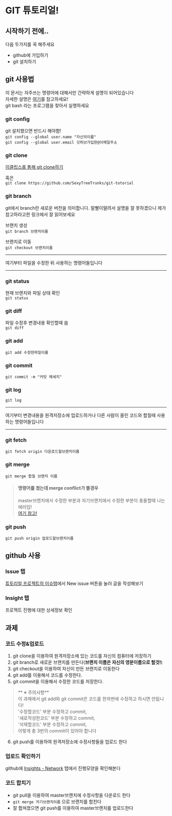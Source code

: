 # GIT 튜토리얼!


## 시작하기 전에..
다음 두가지를 꼭 해주세요
* github에 가입하기
* git 설치하기

## git 사용법
이 문서는 자주쓰는 명령어에 대해서만 간략하게 설명이 되어있습니다   
자세한 설명은 [여기](https://backlog.com/git-tutorial/kr/intro/intro1_1.html)를 참고하세요!  
git bash 라는 프로그램을 찾아서 실행하세요

### git config
git 설치했으면 반드시 해야함!  
`git config --global user.name "자신의이름"`  
`git config --global user.email 깃허브가입한@이메일주소`

### git clone
[이클립스를 통해 git clone하기](http://codedragon.tistory.com/49)

혹은    
`git clone https://github.com/SexyTreeTrunks/git-totorial`

### git branch
git에서 branch란 새로운 버전을 의미합니다. 말빨이딸려서 설명을 잘 못하겠으니 제가 참고하라고한 링크에서 잘 읽어보세요

브랜치 생성  
`git branch 브랜치이름`

브랜치로 이동  
`git checkout 브랜치이름`


----------------------------
여기부터 파일을 수정한 뒤 사용하는 명령어들입니다 

---------------------------

### git status
현재 브랜치와 파일 상태 확인  
`git status`

### git diff
파일 수정후 변경내용 확인할때 씀  
`git diff`

### git add

`git add 수정한파일이름`

### git commit

`git commit -m "커밋 메세지"`

### git log

`git log`

----------------------------
여기부터 변경내용을 원격저장소에 업로드하거나 다른 사람이 올린 코드와 합칠때 사용하는 명령어들입니다

---------------------------


### git fetch
`git fetch origin 다운로드할브랜치이름`

### git merge
`git merge 합칠 브랜치 이름`

> #### 명령어를 쳤는데 **merge conflict**가 뜰경우  
> master브랜치에서 수정한 부분과 자기브랜치에서 수정한 부분이 충돌할때 나는 에러임!   
> [여기 참고!](https://opentutorials.org/module/2676/15275)


### git push
`git push origin 업로드할브랜치이름`


## github 사용

### Issue 탭
[튜토리얼 프로젝트의 이슈탭](https://github.com/SexyTreeTrunks/git-totorial/issues)에서 New issue 버튼을 눌러 글을 작성해보기

### Insight  탭
프로젝트 진행에 대한 상세정보 확인  



## 과제

### 코드 수정&업로드
1. git clone을 이용하여 원격저장소에 있는 코드를 자신의 컴퓨터에 저장하기
2. git branch로 새로운 브랜치를 만든다(**브랜치 이름은 자신의 영문이름으로 할것!**)
3. git checkout을 이용하여 자신이 만든 브랜치로 이동한다
4. git add를 이용해서 코드를 수정한다.
5. git commit을 이용해서 수정한 코드를 저장한다.
> ** ※ 주의사항**  
이 과제에서 git add와 git commit은 코드를 한꺼번에 수정하고 하시면 안됩니다!  
'수정할코드' 부분 수정하고 commit,  
'새로작성한코드' 부분 수정하고 commit,  
'삭제할코드' 부분 수정하고 commit,  
이렇게 총 3번의 commit이 있어야 합니다
6. git push를 이용하여 원격저장소에 수정사항들을 업로드 한다

### 업로드 확인하기
github에 [Insights - Network](https://github.com/SexyTreeTrunks/git-totorial/network) 탭에서 진행모양을 확인해본다


### 코드 합치기
* git pull을 이용하여 master브랜치에 수정사항을 다운로드 한다
* `git merge 자기브랜치이름` 으로 브랜치를 합친다
* 잘 합쳐졌으면 git push를 이용하여 master브랜치를 업로드한다


